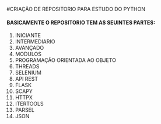 #CRIAÇÃO DE REPOSITORIO PARA ESTUDO DO PYTHON
#### BASICAMENTE O REPOSITORIO TEM AS SEUINTES PARTES:
 1) INICIANTE
 2) INTERMEDIARIO
 3) AVANÇADO
 4) MODULOS
 5) PROGRAMAÇÃO ORIENTADA AO OBJETO 
 6) THREADS
 7) SELENIUM
 8) API REST
 9) FLASK
 10) SCAPY
 11) HTTPX
 12) ITERTOOLS
 13) PARSEL
 14) JSON 